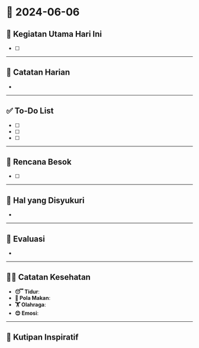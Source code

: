 # 📅 2024-06-06

## 🚀 Kegiatan Utama Hari Ini
- [ ]

---
## 📝 Catatan Harian
- 

---
## ✅ To-Do List
- [ ]
- [ ]
- [ ]

---
## 📅 Rencana Besok
- [ ]

---
## 🙏 Hal yang Disyukuri
- 

---
## 🔄 Evaluasi
- 

---
## 🏃‍♂️ Catatan Kesehatan
- **😴 Tidur**: 
- **🍲 Pola Makan**: 
- **🏋️ Olahraga**: 
- **😊 Emosi**: 

---
## 💬 Kutipan Inspiratif
> 
